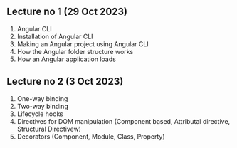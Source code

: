 ## Lecture no 1 (29 Oct 2023)
1. Angular CLI
2. Installation of Angular CLI
3. Making an Angular project using Angular CLI
4. How the Angular folder structure works
5. How an Angular application loads

## Lecture no 2 (3 Oct 2023)
1. One-way binding
2. Two-way binding
3. Lifecycle hooks
4. Directives for DOM manipulation (Component based, Attributal directive, Structural Directivew)
5. Decorators (Component, Module, Class, Property)